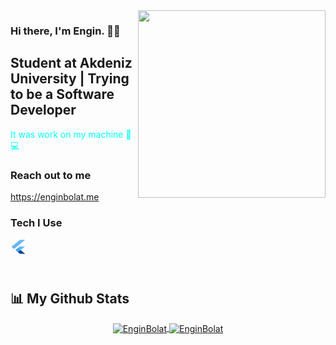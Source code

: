 <img src="https://media.giphy.com/media/qgQUggAC3Pfv687qPC/giphy.gif" align="right" width="300" height="300">


### Hi there, I'm Engin. :raising_hand_man:

## Student at Akdeniz University | Trying to be a Software Developer

<font color ="aqua"> It was work on my machine 💁💻</font>

### Reach out to me

https://enginbolat.me

### Tech I Use

<img align="left" src="https://raw.githubusercontent.com/dnfield/flutter_svg/7d374d7107561cbd906d7c0ca26fef02cc01e7c8/example/assets/flutter_logo.svg?sanitize=true" width="25" height="25" >

<br />
<br />
<br />

## 📊 My Github Stats

<p align="center">
<a href="https://github.com/EnginBolat">
  <img height="165em" align="center" src="https://github-readme-stats.vercel.app/api?username=EnginBolat&show_icons=true&locale=en&theme=algolia&include_all_commits=true&count_private=true" alt="EnginBolat"/>
  <img height="165em" align="center" src="https://github-readme-stats.vercel.app/api/top-langs?username=EnginBolat&show_icons=true&locale=en&layout=compact&langs_count=8&theme=algolia" alt="EnginBolat"/>
</a>
</p>

[twitter]: https://www.twitter.com/Enginnblt
[linkedin]: https://www.linkedin.com/in/engin-bolat-8399271a6/
